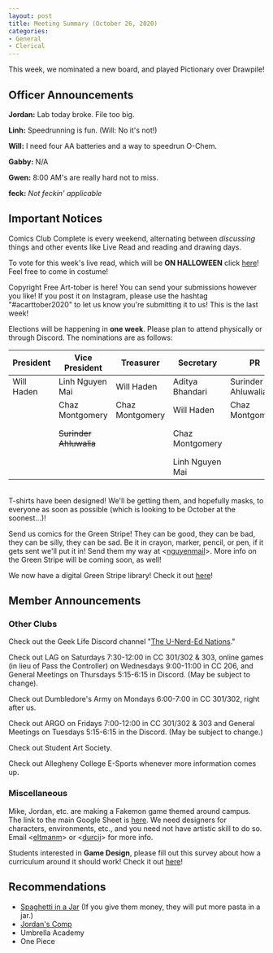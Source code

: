 ```yaml
---
layout: post
title: Meeting Summary (October 26, 2020)
categories:
- General
- Clerical
---
```


This week, we nominated a new board, and played Pictionary over Drawpile!

## Officer Announcements

**Jordan:**  Lab today broke.  File too big.

**Linh:**  Speedrunning is fun.  (Will:  No it's not!)

**Will:**  I need four AA batteries and a way to speedrun O-Chem.

**Gabby:**  N/A

**Gwen:**  8:00 AM's are really hard not to miss.

**feck:**  *Not feckin' applicable*

## Important Notices

Comics Club Complete is every weekend, alternating between *discussing* things and other events like Live Read and reading and drawing days.

To vote for this week's live read, which will be **ON HALLOWEEN** click [here](https://forms.gle/8fu5RetP7cVUJtuv5)!  Feel free to come in costume!

Copyright Free Art-tober is here!  You can send your submissions however you like!  If you post it on Instagram, please use the hashtag "#acarttober2020" to let us know you're submitting it to us!  This is the last week!

Elections will be happening in **one week**.  Please plan to attend physically or through Discord.  The nominations are as follows:

President | Vice President | Treasurer | Secretary | PR | feck
--------- | -------------- | --------- | --------- | -- | ----
Will Haden | Linh Nguyen Mai | Will Haden | Aditya Bhandari | Surinder Ahluwalia | Jordan Durci
&#10240; | Chaz Montgomery | Chaz Montgomery | Will Haden | Chaz Montgomery | Gwen Snyder
&#10240; | <strike>Surinder Ahluwalia</strike> | &#10240; | Chaz Montgomery | &#10240; | Linh Nguyen Mai
&#10240; | &#10240; | &#10240; | Linh Nguyen Mai | &#10240; | Mike Eltman

<br>
T-shirts have been designed!  We'll be getting them, and hopefully masks, to everyone as soon as possible (which is looking to be October at the soonest...)!

Send us comics for the Green Stripe!  They can be good, they can be bad, they can be silly, they can be sad.  Be it in crayon, marker, pencil, or pen, if it gets sent we'll put it in!  Send them my way at <[nguyenmail](mailto:nguyenmail@allegheny.edu)>.  More info on the Green Stripe will be coming soon, as well!

We now have a digital Green Stripe library!  Check it out [here](https://comicsclub.netlify.app/green-stripes.html)!

## Member Announcements

### Other Clubs

Check out the Geek Life Discord channel "[The U-Nerd-Ed Nations](https://discord.gg/bKXT3FM)."

Check out LAG on Saturdays 7:30-12:00 in CC 301/302 & 303, online games (in lieu of Pass the Controller) on Wednesdays 9:00-11:00 in CC 206, and General Meetings on Thursdays 5:15-6:15 in Discord. (May be subject to change).

Check out Dumbledore's Army on Mondays 6:00-7:00 in CC 301/302, right after us.

Check out ARGO on Fridays 7:00-12:00 in CC 301/302 & 303 and General Meetings on Tuesdays 5:15-6:15 in the Discord.  (May be subject to change.)

Check out Student Art Society.

Check out Allegheny College E-Sports whenever more information comes up.

### Miscellaneous

Mike, Jordan, etc. are making a Fakemon game themed around campus.  The link to the main Google Sheet is [here](https://docs.google.com/spreadsheets/d/19UsWhMEcoW0K28BC3llz5-oJXrWB53-zqBixHXlzCd4/edit?usp=sharing).  We need designers for characters, environments, etc., and you need not have artistic skill to do so.  Email <[eltmanm](mailto:eltmanm@allegheny.edu)> or <[durcij](mailto:durcij@allegheny.edu)> for more info.

Students interested in **Game Design**, please fill out this survey about how a curriculum around it should work!  Check it out [here](https://forms.gle/WWkvnnC2K115kuwNA)!

## Recommendations
* [Spaghetti in a Jar](https://www.spaghettiinajar.com/) (If you give them money, they will put more pasta in a jar.)
* [Jordan's Comp](https://github.com/durcij/game-for-comp/blob/master/SeniorThesis.pdf)
* Umbrella Academy
* One Piece
